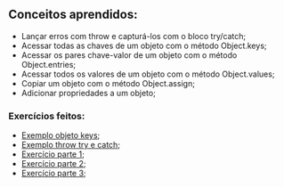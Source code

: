 ## Conceitos aprendidos:
- Lançar erros com throw e capturá-los com o bloco try/catch;
- Acessar todas as chaves de um objeto com o método Object.keys;
- Acessar os pares chave-valor de um objeto com o método Object.entries;
- Acessar todos os valores de um objeto com o método Object.values;
- Copiar um objeto com o método Object.assign;
- Adicionar propriedades a um objeto;

### Exercícios feitos:
- [Exemplo objeto keys]();
- [Exemplo throw try e catch]();
- [Exercício parte 1]();
- [Exercício parte 2]();
- [Exercício parte 3]();

